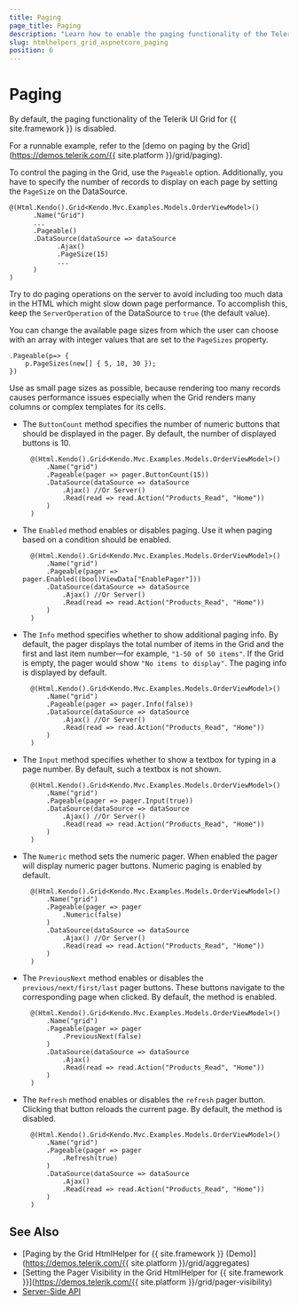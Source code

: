 ```yaml
---
title: Paging
page_title: Paging
description: "Learn how to enable the paging functionality of the Telerik UI Grid for {{ site.framework }}."
slug: htmlhelpers_grid_aspnetcore_paging
position: 6
---
```


# Paging

By default, the paging functionality of the Telerik UI Grid for {{ site.framework }} is disabled.

For a runnable example, refer to the [demo on paging by the Grid](https://demos.telerik.com/{{ site.platform }}/grid/paging).

To control the paging in the Grid, use the `Pageable` option. Additionally, you have to specify the number of records to display on each page by setting the `PageSize` on the DataSource.

	@(Html.Kendo().Grid<Kendo.Mvc.Examples.Models.OrderViewModel>()
		  .Name("Grid")  
          ...		  
		  .Pageable()
		  .DataSource(dataSource => dataSource
			    .Ajax()
				.PageSize(15)
				...
		  )
	)

Try to do paging operations on the server to avoid including too much data in the HTML which might slow down page performance. To accomplish this, keep the `ServerOperation` of the DataSource to `true` (the default value).

You can change the available page sizes from which the user can choose with an array with integer values that are set to the `PageSizes` property.

    .Pageable(p=> {
        p.PageSizes(new[] { 5, 10, 30 });
    })

Use as small page sizes as possible, because rendering too many records causes performance issues especially when the Grid renders many columns or complex templates for its cells.	

* The `ButtonCount` method specifies the number of numeric buttons that should be displayed in the pager. By default, the number of displayed buttons is 10.

        @(Html.Kendo().Grid<Kendo.Mvc.Examples.Models.OrderViewModel>()
            .Name("grid")
            .Pageable(pager => pager.ButtonCount(15))
            .DataSource(dataSource => dataSource
                .Ajax() //Or Server()
                .Read(read => read.Action("Products_Read", "Home"))
            )
        )

* The `Enabled` method enables or disables paging. Use it when paging based on a condition should be enabled.

        @(Html.Kendo().Grid<Kendo.Mvc.Examples.Models.OrderViewModel>()
            .Name("grid")
            .Pageable(pager => pager.Enabled((bool)ViewData["EnablePager"]))
            .DataSource(dataSource => dataSource
                .Ajax() //Or Server()
                .Read(read => read.Action("Products_Read", "Home"))
            )
        )

* The `Info` method specifies whether to show additional paging info. By default, the pager displays the total number of items in the Grid and the first and last item number&mdash;for example, `"1-50 of 50 items"`. If the Grid is empty, the pager would show `"No items to display"`. The paging info is displayed by default.

        @(Html.Kendo().Grid<Kendo.Mvc.Examples.Models.OrderViewModel>()
            .Name("grid")
            .Pageable(pager => pager.Info(false))
            .DataSource(dataSource => dataSource
                .Ajax() //Or Server()
                .Read(read => read.Action("Products_Read", "Home"))
            )
        )

* The `Input` method specifies whether to show a textbox for typing in a page number. By default, such a textbox is not shown.

        @(Html.Kendo().Grid<Kendo.Mvc.Examples.Models.OrderViewModel>()
            .Name("grid")
            .Pageable(pager => pager.Input(true))
            .DataSource(dataSource => dataSource
                .Ajax() //Or Server()
                .Read(read => read.Action("Products_Read", "Home"))
            )
        )

* The `Numeric` method sets the numeric pager. When enabled the pager will display numeric pager buttons. Numeric paging is enabled by default.

        @(Html.Kendo().Grid<Kendo.Mvc.Examples.Models.OrderViewModel>()
            .Name("grid")
            .Pageable(pager => pager
                .Numeric(false)
            )
            .DataSource(dataSource => dataSource
                .Ajax() //Or Server()
                .Read(read => read.Action("Products_Read", "Home"))
            )
        )
* The `PreviousNext` method enables or disables the `previous/next/first/last` pager buttons. These buttons navigate to the corresponding page when clicked. By default, the method is enabled.

        @(Html.Kendo().Grid<Kendo.Mvc.Examples.Models.OrderViewModel>()
            .Name("grid")
            .Pageable(pager => pager
                .PreviousNext(false)
            )
            .DataSource(dataSource => dataSource
                .Ajax() 
                .Read(read => read.Action("Products_Read", "Home"))
            )
        )

* The `Refresh` method enables or disables the `refresh` pager button. Clicking that button reloads the current page. By default, the method is disabled.

        @(Html.Kendo().Grid<Kendo.Mvc.Examples.Models.OrderViewModel>()
            .Name("grid")
            .Pageable(pager => pager
                .Refresh(true)
            )
            .DataSource(dataSource => dataSource
                .Ajax() 
                .Read(read => read.Action("Products_Read", "Home"))
            )
        )

## See Also

* [Paging by the Grid HtmlHelper for {{ site.framework }} (Demo)](https://demos.telerik.com/{{ site.platform }}/grid/aggregates)
* [Setting the Pager Visibility in the Grid HtmlHelper for {{ site.framework }}](https://demos.telerik.com/{{ site.platform }}/grid/pager-visibility)
* [Server-Side API](/api/grid)
